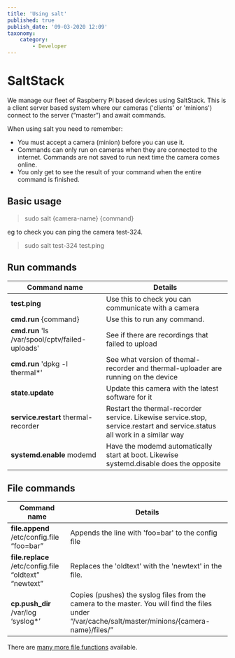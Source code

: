 ```yaml
---
title: 'Using salt'
published: true
publish_date: '09-03-2020 12:09'
taxonomy:
    category:
        - Developer
---
```


# SaltStack

We manage our fleet of Raspberry Pi based devices using SaltStack. This is a client server based system where our cameras ('clients' or 'minions') connect to the server (“master”) and await commands.   

When using salt you need to remember: 
- You must accept a camera (minion) before you can use it. 
- Commands can only run on cameras when they are connected to the internet.   Commands are not saved to run next time the camera comes online. 
-  You only get to see the result of your command when the entire command is finished. 


## Basic usage 
> sudo salt {camera-name} {command}

eg to check you can ping the camera test-324. 
> sudo salt test-324 test.ping


## Run commands

|  Command  name |  Details |
|---|---|
| **test.ping** |  Use this to check you can communicate with a camera |
| **cmd.run**  {command} | Use this to run any command.|
| **cmd.run**  'ls /var/spool/cptv/failed-uploads' | See if there are recordings that failed to upload |
| **cmd.run** 'dpkg -l thermal*' | See what version of themal-recorder and thermal-uploader are running on the device |
| **state.update** | Update this camera with the latest software for it|
| **service.restart** thermal-recorder | Restart the thermal-recorder service.  Likewise service.stop, service.restart and service.status all work in a similar way|
| **systemd.enable** modemd | Have the modemd automatically start at boot.   Likewise systemd.disable does the opposite|

## File commands

|  Command name  |  Details |
|---|---|
| **file.append** /etc/config.file “foo=bar” | Appends the line with 'foo=bar' to the config file |
| **file.replace** /etc/config.file “oldtext” “newtext” | Replaces the 'oldtext' with the 'newtext' in the file.|
| **cp.push_dir** /var/log ‘syslog*’ | Copies (pushes) the syslog files from the camera to the master.   You will find the files under “/var/cache/salt/master/minions/{camera-name}/files/”

There are [many more file functions](https://docs.saltstack.com/en/latest/ref/modules/all/salt.modules.file.html) available.

